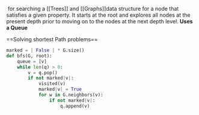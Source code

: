 for searching a [[Trees]] and [[Graphs]]data structure for a node that satisfies a given property. It starts at the root and explores all nodes at the present depth prior to moving on to the nodes at the next depth level.
**Uses a Queue**

==Solving shortest Path problems== 

``` python
marked = | False | * G.size()
def bfs(G, root):
	queue = [v]
	while len(q) > 0:
		v = q.pop()
		if not marked|v|:
			visited(v)
			marked|v| = True
			for w in G.neighbors(v):
				if not marked|v|:
					q.append(v)
```